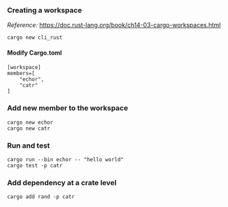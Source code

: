 ### Creating a workspace

*Reference:* https://doc.rust-lang.org/book/ch14-03-cargo-workspaces.html

```
cargo new cli_rust

```

#### Modify Cargo.toml

```
[workspace]
members=[
    "echor",
    "catr"
]
```

### Add new member to the workspace

```
cargo new echor
cargo new catr
```



### Run and test

```
cargo run --bin echor -- "hello world"
cargo test -p catr
```

### Add dependency at a crate level

```
cargo add rand -p catr    

```

